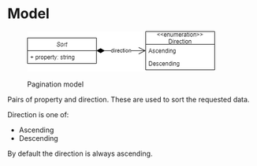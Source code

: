 # Model

<figure><img src="../.gitbook/assets/model_sort.drawio.png" alt=""><figcaption><p>Pagination model</p></figcaption></figure>

Pairs of property and direction. These are used to sort the requested data.

Direction is one of:

* Ascending
* Descending

By default the direction is always ascending.


